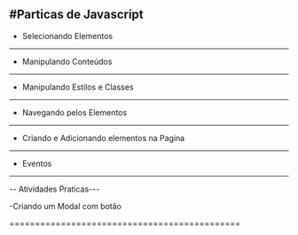 #Particas de Javascript
---------------------------------------------
- Selecionando Elementos
---------------------------------------------
- Manipulando Conteúdos
---------------------------------------------
- Manipulando Estilos e Classes
---------------------------------------------
- Navegando pelos Elementos
---------------------------------------------
- Criando e Adicionando elementos na Pagina
---------------------------------------------
- Eventos
---------------------------------------------
-- Atividades Praticas---

-Criando um Modal com botão

=============================================